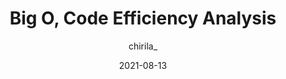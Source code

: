 ---
author: chirila_
date: 2021-08-13
eleventyExcludeFromCollections: true
publisher: thepracticaldev
tags:
  - algorithms
  - performance
target_url: https://dev.to/kerosz/big-o-code-efficiency-analysis-phk
title: Big O, Code Efficiency Analysis
---